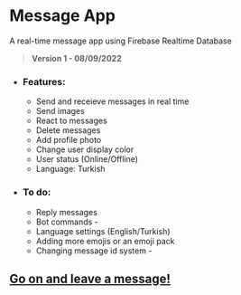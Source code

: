 # Message App
A real-time message app using Firebase Realtime Database

> **Version 1 - 08/09/2022**
* ### Features:
    * Send and receieve messages in real time
    * Send images
    * React to messages
    * Delete messages
    * Add profile photo
    * Change user display color
    * User status (Online/Offline)
    * Language: Turkish
* ### To do:
    * Reply messages
    * Bot commands -
    * Language settings (English/Turkish)
    * Adding more emojis or an emoji pack
    * Changing message id system -

## [Go on and leave a message!](https://kaganozer.github.io/message-app/)